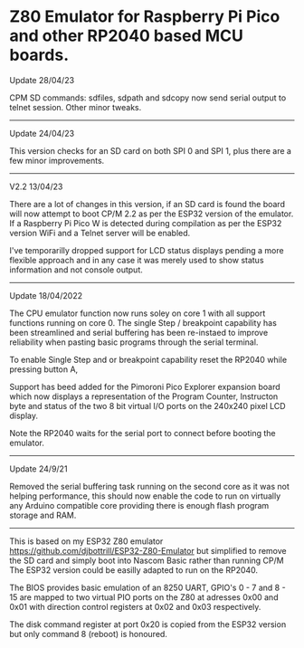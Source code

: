 # Z80 Emulator for Raspberry Pi Pico and other RP2040 based MCU boards.

Update 28/04/23

CPM SD commands: sdfiles, sdpath and sdcopy now send serial output to telnet session.
Other minor tweaks.

*************************

Update 24/04/23

This version checks for an SD card on both SPI 0 and SPI 1, plus there are a few minor improvements.

*************************


V2.2 13/04/23

There are a lot of changes in this version, if an SD card is found the board will now attempt to boot CP/M 2.2 as per the ESP32 version of the emulator.
If a Raspberry Pi Pico W is detected during compilation as per the ESP32 version WiFi and a Telnet server will be enabled.

I've temporarilly dropped support for LCD status displays pending a more flexible approach and in any case it was merely used to show status information and not console output.


*************************

Update 18/04/2022

The CPU emulator function now runs soley on core 1 with all support functions running on core 0. The single Step / breakpoint capability has been streamlined and serial buffering has been re-instaed to improve reliability when pasting basic programs through the serial terminal.

To enable Single Step and or breakpoint capability reset the RP2040 while pressing button A,

Support has beed added for the Pimoroni Pico Explorer expansion board which now displays a representation of the Program Counter, Instructon byte and status of the two 8 bit virtual I/O ports on the 240x240 pixel LCD display.

Note the RP2040 waits for the serial port to connect before booting the emulator.

*************************

Update 24/9/21

Removed the serial buffering task running on the second core as it was not helping performance, this should now enable the code to run on virtually any Arduino compatible core providing there is enough flash program storage and RAM. 

*************************

This is based on my ESP32 Z80 emulator https://github.com/djbottrill/ESP32-Z80-Emulator but simplified to remove the SD card and simply boot into Nascom Basic rather than running CP/M
The ESP32 version could be easilly adapted to run on the RP2040.

The BIOS provides basic emulation of an 8250 UART, GPIO's 0 - 7 and 8 - 15 are mapped to two virtual PIO ports on the Z80 at adresses 0x00 and 0x01 with direction 
control registers at 0x02 and 0x03 respectively. 

The disk command register at port 0x20 is copied from the ESP32 version but only command 8 (reboot) is honoured.

